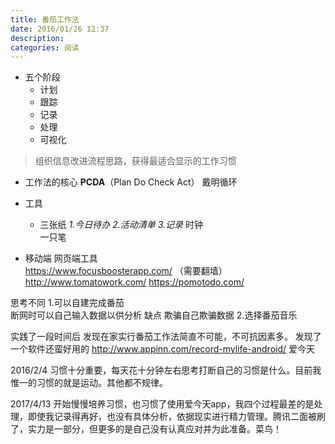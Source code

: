 ```yaml
---
title: 番茄工作法
date: 2016/01/26 12:37
description:
categories: 阅读
---
```

* 五个阶段
  *  计划  
  * 跟踪 
  * 记录
  * 处理 
  *  可视化 

> 组织信息改进流程思路，获得最适合显示的工作习惯

* 工作法的核心
 **PCDA**（Plan Do Check Act） 戴明循环

* 工具
  * 三张纸  *1.今日待办 2.活动清单 3.记录*
    时钟  
    一只笔
 * 移动端 网页端工具  
 https://www.focusboosterapp.com/ （需要翻墙）  
 http://www.tomatowork.com/
https://pomotodo.com/

思考不同
1.可以自建完成番茄  
断网时可以自己输入数据以供分析
 缺点  欺骗自己欺骗数据
2.选择番茄音乐

实践了一段时间后
发现在家实行番茄工作法简直不可能，不可抗因素多。
发现了一个软件还蛮好用的
http://www.appinn.com/record-mylife-android/ 爱今天

2016/2/4
习惯十分重要，每天花十分钟左右思考打断自己的习惯是什么。目前我惟一的习惯的就是运动。其他都不规律。

2017/4/13
开始慢慢培养习惯，也习惯了使用爱今天app，我四个过程最差的是处理，即使我记录得再好，也没有具体分析，依据现实进行精力管理。腾讯二面被刷了，实力是一部分，但更多的是自己没有认真应对并为此准备。菜鸟！